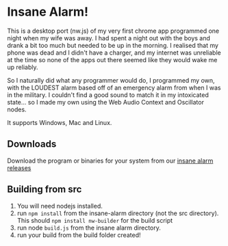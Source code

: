 # Insane Alarm!
This is a desktop port (nw.js) of my very first chrome app programmed one night when my wife was away. I had spent a night out with the boys and drank a bit too much but needed to be up in the morning. I realised that my phone was dead and I didn't have a charger, and my internet was unreliable at the time so none of the apps out there seemed like they would wake me up reliably.

So I naturally did what any programmer would do, I programmed my own, with the LOUDEST alarm based off of an emergency alarm from when I was in the military. I couldn't find a good sound to match it in my intoxicated state... so I made my own using the Web Audio Context and Oscillator nodes.

It supports Windows, Mac and Linux.

## Downloads
Download the program or binaries for your system from our [insane alarm releases](https://github.com/RIAEvangelist/insane-alarm/releases)

## Building from src
1. You will need nodejs installed.
2. run ` npm install ` from the insane-alarm directory (not the src directory). This should ` npm install nw-builder ` for the build script
3. run node ` build.js ` from the insane alarm directory.
4. run your build from the build folder created!
